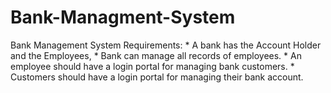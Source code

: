 # Bank-Managment-System
Bank Management System Requirements:   * A bank has the Account Holder and the Employees,  * Bank can manage all records of employees. * An employee should have a login portal for managing bank customers. * Customers should have a login portal for managing their bank account.
